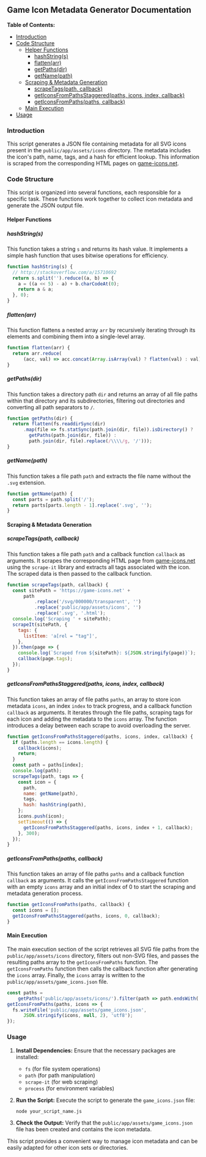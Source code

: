 ## Game Icon Metadata Generator Documentation

**Table of Contents:**

* [Introduction](#introduction)
* [Code Structure](#code-structure)
    * [Helper Functions](#helper-functions)
        * [hashString(s)](#hashstring-s)
        * [flatten(arr)](#flatten-arr)
        * [getPaths(dir)](#getpaths-dir)
        * [getName(path)](#getname-path)
    * [Scraping & Metadata Generation](#scraping-metadata-generation)
        * [scrapeTags(path, callback)](#scrapetags-path-callback)
        * [getIconsFromPathsStaggered(paths, icons, index, callback)](#geticonsfrompathsstaggered-paths-icons-index-callback)
        * [getIconsFromPaths(paths, callback)](#geticonsfrompaths-paths-callback)
    * [Main Execution](#main-execution)
* [Usage](#usage)

### Introduction

This script generates a JSON file containing metadata for all SVG icons present in the `public/app/assets/icons` directory. The metadata includes the icon's path, name, tags, and a hash for efficient lookup. This information is scraped from the corresponding HTML pages on [game-icons.net](https://game-icons.net).

### Code Structure

This script is organized into several functions, each responsible for a specific task. These functions work together to collect icon metadata and generate the JSON output file.

#### Helper Functions

##### hashString(s)

This function takes a string `s` and returns its hash value. It implements a simple hash function that uses bitwise operations for efficiency.

```javascript
function hashString(s) {
  // http://stackoverflow.com/a/15710692
  return s.split('').reduce((a, b) => {
    a = ((a << 5) - a) + b.charCodeAt(0);
    return a & a;
  }, 0);
}
```

##### flatten(arr)

This function flattens a nested array `arr` by recursively iterating through its elements and combining them into a single-level array.

```javascript
function flatten(arr) {
  return arr.reduce(
      (acc, val) => acc.concat(Array.isArray(val) ? flatten(val) : val), []);
}
```

##### getPaths(dir)

This function takes a directory path `dir` and returns an array of all file paths within that directory and its subdirectories, filtering out directories and converting all path separators to `/`.

```javascript
function getPaths(dir) {
  return flatten(fs.readdirSync(dir)
      .map(file => fs.statSync(path.join(dir, file)).isDirectory() ?
        getPaths(path.join(dir, file)) :
        path.join(dir, file).replace(/\\\\/g, '/')));
}
```

##### getName(path)

This function takes a file path `path` and extracts the file name without the `.svg` extension.

```javascript
function getName(path) {
  const parts = path.split('/');
  return parts[parts.length - 1].replace('.svg', '');
}
```

#### Scraping & Metadata Generation

##### scrapeTags(path, callback)

This function takes a file path `path` and a callback function `callback` as arguments. It scrapes the corresponding HTML page from [game-icons.net](https://game-icons.net) using the `scrape-it` library and extracts all tags associated with the icon. The scraped data is then passed to the callback function.

```javascript
function scrapeTags(path, callback) {
  const sitePath = 'https://game-icons.net' +
      path
          .replace('/svg/000000/transparent', '')
          .replace('public/app/assets/icons', '')
          .replace('.svg', '.html');
  console.log('Scraping ' + sitePath);
  scrapeIt(sitePath, {
    tags: {
      listItem: 'a[rel = "tag"]',
    },
  }).then(page => {
    console.log(`Scraped from ${sitePath}: ${JSON.stringify(page)}`);
    callback(page.tags);
  });
}
```

##### getIconsFromPathsStaggered(paths, icons, index, callback)

This function takes an array of file paths `paths`, an array to store icon metadata `icons`, an index `index` to track progress, and a callback function `callback` as arguments. It iterates through the file paths, scraping tags for each icon and adding the metadata to the `icons` array. The function introduces a delay between each scrape to avoid overloading the server. 

```javascript
function getIconsFromPathsStaggered(paths, icons, index, callback) {
  if (paths.length == icons.length) {
    callback(icons);
    return;
  }
  const path = paths[index];
  console.log(path);
  scrapeTags(path, tags => {
    const icon = {
      path,
      name: getName(path),
      tags,
      hash: hashString(path),
    };
    icons.push(icon);
    setTimeout(() => {
      getIconsFromPathsStaggered(paths, icons, index + 1, callback);
    }, 300);
  });
}
```

##### getIconsFromPaths(paths, callback)

This function takes an array of file paths `paths` and a callback function `callback` as arguments. It calls the `getIconsFromPathsStaggered` function with an empty `icons` array and an initial index of 0 to start the scraping and metadata generation process.

```javascript
function getIconsFromPaths(paths, callback) {
  const icons = [];
  getIconsFromPathsStaggered(paths, icons, 0, callback);
}
```

#### Main Execution

The main execution section of the script retrieves all SVG file paths from the `public/app/assets/icons` directory, filters out non-SVG files, and passes the resulting paths array to the `getIconsFromPaths` function. The `getIconsFromPaths` function then calls the callback function after generating the `icons` array. Finally, the `icons` array is written to the `public/app/assets/game_icons.json` file.

```javascript
const paths =
    getPaths('public/app/assets/icons/').filter(path => path.endsWith('.svg'));
getIconsFromPaths(paths, icons => {
  fs.writeFile('public/app/assets/game_icons.json',
      JSON.stringify(icons, null, 2), 'utf8');
});
```

### Usage

1. **Install Dependencies:** Ensure that the necessary packages are installed:
    * `fs` (for file system operations)
    * `path` (for path manipulation)
    * `scrape-it` (for web scraping)
    * `process` (for environment variables)

2. **Run the Script:** Execute the script to generate the `game_icons.json` file:
    ```bash
    node your_script_name.js
    ```
    
3. **Check the Output:** Verify that the `public/app/assets/game_icons.json` file has been created and contains the icon metadata. 

This script provides a convenient way to manage icon metadata and can be easily adapted for other icon sets or directories.  
